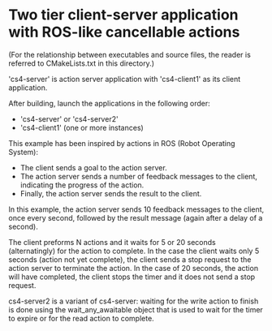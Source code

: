 # Two tier client-server application with ROS-like cancellable actions

(For the relationship between executables and source files, the reader is referred to CMakeLists.txt in this directory.)

'cs4-server' is action server application with 'cs4-client1' as its client application.

After building, launch the applications in the following order:

* 'cs4-server' or 'cs4-server2'
* 'cs4-client1' (one or more instances)

This example has been inspired by actions in ROS (Robot Operating System):
- The client sends a goal to the action server.
- The action server sends a number of feedback messages to the client, indicating the progress of the action.
- Finally, the action server sends the result to the client.

In this example, the action server sends 10 feedback messages to the client, once every second, followed by the result message (again after a delay of a second).

The client preforms N actions and it waits for 5 or 20 seconds (alternatingly) for the action to complete.
In the case the client waits only 5 seconds (action not yet complete), the client sends a stop request to the action server to terminate the action.
In the case of 20 seconds, the action will have completed, the client stops the timer and it does not send a stop request.

cs4-server2 is a variant of cs4-server: waiting for the write action to finish is done using the wait_any_awaitable object that is used to wait for the timer to expire or for the read action to complete.